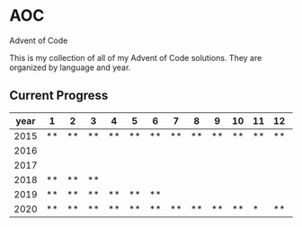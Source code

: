 # AOC

Advent of Code

This is my collection of all of my Advent of Code solutions. They are organized by language and year.

## Current Progress

| year | 1    | 2    | 3    | 4    | 5    | 6    | 7    | 8    | 9    | 10   | 11   | 12   | 13   | 14   | 15   | 16   | 17   | 18   | 19  | 20  | 21  | 22  | 23  | 24  | 25  |
| ---- | ---- | ---- | ---- | ---- | ---- | ---- | ---- | ---- | ---- | ---- | ---- | ---- | ---- | ---- | ---- | ---- | ---- | ---- | --- | --- | --- | --- | --- | --- | --- |
| 2015 | \*\* | \*\* | \*\* | \*\* | \*\* | \*\* | \*\* | \*\* | \*\* | \*\* | \*\* | \*\* | \*\* | \*\* | \*\* | \*\* | \*\* | \*\* |     |     |     |     |     |     |     |
| 2016 |      |      |      |      |      |      |      |      |      |      |      |      |      |      |      |      |      |      |     |     |     |     |     |     |     |
| 2017 |      |      |      |      |      |      |      |      |      |      |      |      |      |      |      |      |      |      |     |     |     |     |     |     |     |
| 2018 | \*\* | \*\* | \*\* |      |      |      |      |      |      |      |      |      |      |      |      |      |      |      |     |     |     |     |     |     |     |
| 2019 | \*\* | \*\* | \*\* | \*\* | \*\* | \*\* |      |      |      |      |      |      |      |      |      |      |      |      |     |     |     |     |     |     |     |
| 2020 | \*\* | \*\* | \*\* | \*\* | \*\* | \*\* | \*\* | \*\* | \*\* | \*\* | \*   | \*\* | \*   |      |      |      |      |      |     |     |     |     |     |     |     |

